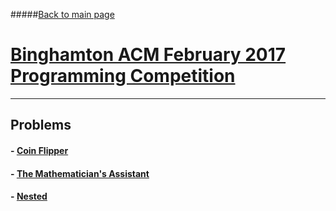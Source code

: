 #####[Back to main page](../README.md)

# [Binghamton ACM February 2017 Programming Competition](https://www.hackerrank.com/contests/bing-acm-feb-17/challenges)

-----------
## Problems

#### - [Coin Flipper](./coin-flipper/README.md)
#### - [The Mathematician's Assistant](./the-mathematicians-assistant/README.md)
#### - [Nested](./nested/README.md)
